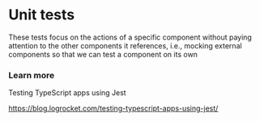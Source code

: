
# Unit tests

These tests focus on the actions of a specific component without paying attention to the other components it references, i.e., mocking external components so that we can test a component on its own

### Learn more
Testing TypeScript apps using Jest

https://blog.logrocket.com/testing-typescript-apps-using-jest/

